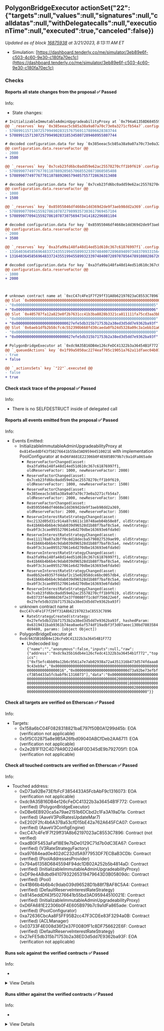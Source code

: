 ## PolygonBridgeExecutor actionSet("22": {"targets":null,"values":null,"signatures":null,"calldatas":null,"withDelegatecalls":null,"executionTime":null,"executed":true,"canceled":false})

_Updated as of block [16875938](https://etherscan.io/block/16875938) at 3/21/2023, 8:13:11 AM ET_

- Simulation: [https://dashboard.tenderly.co/me/simulator/3eb89e6f-c503-4c60-9e30-c180fa70ec1c](https://dashboard.tenderly.co/me/simulator/3eb89e6f-c503-4c60-9e30-c180fa70ec1c)

### Checks

#### Reports all state changes from the proposal ✅ Passed

Info:

- State changes:

```diff
# InitializableImmutableAdminUpgradeabilityProxy at `0x794a61358D6845594F94dc1DB02A252b5b4814aD` with implementation Pool at `0xDF9e4ABdbd94107932265319479643D3B05809dc`
@@ `_reserves` key `0x385eeac5cb85a38a9a07a70c73e0a3271cfb54a7`.configuration.data @@
- 5708991157130725799490283157675691178896628383744
+ 5708991157130725799490283185345807289460955807744

# decoded configuration.data for key `0x385eeac5cb85a38a9a07a70c73e0a3271cfb54a7` (symbol: GHST)
@@ configuration.data.reserveFactor @@
- 2000
+ 3500

@@ `_reserves` key `0x7ceb23fd6bc0add59e62ac25578270cff1b9f619`.configuration.data @@
- 5708990774977677011078892056570685520873860505408
+ 5708990774977677011078892065794057557728636313408

# decoded configuration.data for key `0x7ceb23fd6bc0add59e62ac25578270cff1b9f619` (symbol: WETH)
@@ configuration.data.reserveFactor @@
- 1000
+ 1500

@@ `_reserves` key `0x85955046df4668e1dd369d2de9f3aeb98dd2a369`.configuration.data @@
- 5708990770941559278610787279899357303617969457104
+ 5708990770941559278610787307569473414182296881104

# decoded configuration.data for key `0x85955046df4668e1dd369d2de9f3aeb98dd2a369` (symbol: DPI)
@@ configuration.data.reserveFactor @@
- 2000
+ 3500

@@ `_reserves` key `0xa3fa99a148fa48d14ed51d610c367c61876997f1`.configuration.data @@
- 1316403645856964833724355199455899323397484007289689409734837093315648844
+ 1316403645856964833724355199455899323397484007289707856478910802867264844

# decoded configuration.data for key `0xa3fa99a148fa48d14ed51d610c367c61876997f1` (symbol: miMATIC)
@@ configuration.data.reserveFactor @@
- 1000
+ 2000




```

```diff
# unknown contract name at `0xcC47c4Fe1F7f29ff31A8b62197023aC8553C7896`
@@ Slot `0x0000000000000000000000000000000000000000000000000000000000000002` @@
- "0x0000000000000000000000000000000000000000000000000000000000000005"
+ "0x0000000000000000000000000000000000000000000000000000000000000006"
@@ Slot `0x405787fa12a823e0f2b7631cc41b3ba8828b3321ca811111fa75cd3aa3bb5ad3` @@
- "0x0000000000000000000000000000000000000000000000000000000000000000"
+ "0x00000000000000000000000027efe5db315b71753b2a38ed3d5dd7e9362ba93f"
@@ Slot `0x6aeb1dfb2b58cfc4c552390b668fd30caeda0fb24d5328a09c3a1ebb31a6a0d9` @@
- "0x0000000000000000000000000000000000000000000000000000000000000000"
+ "0x00000000000000000000000027efe5db315b71753b2a38ed3d5dd7e9362ba93f"
```

```diff
# PolygonBridgeExecutor at `0xdc9A35B16DB4e126cFeDC41322b3a36454B1F772`
@@ `_queuedActions` key `0x1f99a5050ac2274eaf705c19051a762a11dfaec04b07e469c5420b90a7de69eb` @@
- true
+ false

@@ `_actionsSets` key `"22"`.executed @@
- false
+ true

```

#### Check stack trace of the proposal ✅ Passed

Info:

- There is no SELFDESTRUCT inside of delegated call

#### Reports all events emitted from the proposal ✅ Passed

Info:

- Events Emitted:
  - InitializableImmutableAdminUpgradeabilityProxy at `0x8145eddDf43f50276641b55bd3AD95944510021E` with implementation PoolConfigurator at `0xD6FA681E22306b0F4E605B979b7c9a1dFa865ade`
    - `ReserveFactorChanged(asset: 0xa3fa99a148fa48d14ed51d610c367c61876997f1, oldReserveFactor: 1000, newReserveFactor: 2000)`
    - `ReserveFactorChanged(asset: 0x7ceb23fd6bc0add59e62ac25578270cff1b9f619, oldReserveFactor: 1000, newReserveFactor: 1500)`
    - `ReserveFactorChanged(asset: 0x385eeac5cb85a38a9a07a70c73e0a3271cfb54a7, oldReserveFactor: 2000, newReserveFactor: 3500)`
    - `ReserveFactorChanged(asset: 0x85955046df4668e1dd369d2de9f3aeb98dd2a369, oldReserveFactor: 2000, newReserveFactor: 3500)`
    - `ReserveInterestRateStrategyChanged(asset: 0xc2132d05d31c914a87c6611c10748aeb04b58e8f, oldStrategy: 0x41b66b4b6b4c9dab039d96528d1b88f7baf8c5a4, newStrategy: 0xa9f3c3cae095527061e6d270dbe163693e6fda9d)`
    - `ReserveInterestRateStrategyChanged(asset: 0xe111178a87a3bff0c8d18decba5798827539ae99, oldStrategy: 0x41b66b4b6b4c9dab039d96528d1b88f7baf8c5a4, newStrategy: 0xa9f3c3cae095527061e6d270dbe163693e6fda9d)`
    - `ReserveInterestRateStrategyChanged(asset: 0xa3fa99a148fa48d14ed51d610c367c61876997f1, oldStrategy: 0x41b66b4b6b4c9dab039d96528d1b88f7baf8c5a4, newStrategy: 0xa9f3c3cae095527061e6d270dbe163693e6fda9d)`
    - `ReserveInterestRateStrategyChanged(asset: 0xe0b52e49357fd4daf2c15e02058dce6bc0057db4, oldStrategy: 0x41b66b4b6b4c9dab039d96528d1b88f7baf8c5a4, newStrategy: 0xa9f3c3cae095527061e6d270dbe163693e6fda9d)`
    - `ReserveInterestRateStrategyChanged(asset: 0x7ceb23fd6bc0add59e62ac25578270cff1b9f619, oldStrategy: 0x03733f4e008d36f2e37f0080ff1c8df756622e6f, newStrategy: 0x27efe5db315b71753b2a38ed3d5dd7e9362ba93f)`
  - unknown contract name at `0xcC47c4Fe1F7f29ff31A8b62197023aC8553C7896`
    - `RateStrategyCreated(strategy: 0x27efe5db315b71753b2a38ed3d5dd7e9362ba93f, hashedParam: 0x6319431bab9361b74ea0ae6af574df19adbf3f3d07aeec130bd7803584469480, params: [object Object])`
  - PolygonBridgeExecutor at `0xdc9A35B16DB4e126cFeDC41322b3a36454B1F772`
    - Undecoded log: `{"name":"","anonymous":false,"inputs":null,"raw":{"address":"0xdc9a35b16db4e126cfedc41322b3a36454b1f772","topics":["0xf5efc4bb09a12b6c9561a7e7ab02938a72a4351316b473d574fdaaa89c43eb9a","0x0000000000000000000000000000000000000000000000000000000000000016","0x000000000000000000000000d73a92be73efbfcf3854433a5fcbabf9c1316073"],"data":"0x0000000000000000000000000000000000000000000000000000000000000020000000000000000000000000000000000000000000000000000000000000000100000000000000000000000000000000000000000000000000000000000000200000000000000000000000000000000000000000000000000000000000000000"}}`

#### Check all targets are verified on Etherscan ✅ Passed

Info:

- Targets:
  - 0x158a6bC04F0828318821baE797f50B0A1299d45b: EOA (verification not applicable)
  - 0x5f5C02875a8e9B5A26fbd09040ABCfDeb2AA6711: EOA (verification not applicable)
  - 0x2e2B1F112C4D79A9D22464F0D345dE9b792705f1: EOA (verification not applicable)

#### Check all touched contracts are verified on Etherscan ✅ Passed

Info:

- Touched address:
  - 0xD73a92Be73EfbFcF3854433A5FcbAbF9c1316073: EOA (verification not applicable)
  - 0xdc9A35B16DB4e126cFeDC41322b3a36454B1F772: Contract (verified) (PolygonBridgeExecutor)
  - 0xDBe6EB920ca5a79ae2151b6DCbd2c1Fa3A19aD1a: Contract (verified) (AaveV3PolRatesUpdateMar7)
  - 0xE202F2fc4b6A37Ba53cfD15bE42a762A645FCA07: Contract (verified) (AaveV3ConfigEngine)
  - 0xcC47c4Fe1F7f29ff31A8b62197023aC8553C7896: Contract (not verified)
  - 0xadB0F5453aFaf18E9e7bDe0129C71d7b0dC3EA67: Contract (verified) (V3RateStrategyFactory)
  - 0xa97684ead0e402dC232d5A977953DF7ECBaB3CDb: Contract (verified) (PoolAddressesProvider)
  - 0x794a61358D6845594F94dc1DB02A252b5b4814aD: Contract (verified) (InitializableImmutableAdminUpgradeabilityProxy)
  - 0xDF9e4ABdbd94107932265319479643D3B05809dc: Contract (verified) (Pool)
  - 0x41B66b4b6b4c9dab039d96528D1b88f7BAF8C5A4: Contract (verified) (DefaultReserveInterestRateStrategy)
  - 0x8145eddDf43f50276641b55bd3AD95944510021E: Contract (verified) (InitializableImmutableAdminUpgradeabilityProxy)
  - 0xD6FA681E22306b0F4E605B979b7c9a1dFa865ade: Contract (verified) (PoolConfigurator)
  - 0xa72636CbcAa8F5FF95B2cc47F3CDEe83F3294a0B: Contract (verified) (ACLManager)
  - 0x03733F4E008d36f2e37F0080fF1c8DF756622E6F: Contract (verified) (DefaultReserveInterestRateStrategy)
  - 0x27eFE5db315b71753b2a38ED3d5dd7E9362ba93F: EOA (verification not applicable)

#### Runs solc against the verified contracts ✅ Passed

Info:

-

<details>
<summary>View Details</summary>
<details>
<summary>View warnings for DefaultReserveInterestRateStrategy at `0x03733F4E008d36f2e37F0080fF1c8DF756622E6F`</summary>

```
INFO:CryticCompile:Source code not available, try to fetch the bytecode only
```

</details>

<details>
<summary>View warnings for DefaultReserveInterestRateStrategy at `0x41B66b4b6b4c9dab039d96528D1b88f7BAF8C5A4`</summary>

```
INFO:CryticCompile:Source code not available, try to fetch the bytecode only
```

</details>

<details>
<summary>View warnings for InitializableImmutableAdminUpgradeabilityProxy at `0x794a61358D6845594F94dc1DB02A252b5b4814aD` with implementation Pool at `0xDF9e4ABdbd94107932265319479643D3B05809dc`</summary>

```
INFO:CryticCompile:Source code not available, try to fetch the bytecode only
```

</details>

<details>
<summary>View warnings for InitializableImmutableAdminUpgradeabilityProxy at `0x8145eddDf43f50276641b55bd3AD95944510021E` with implementation PoolConfigurator at `0xD6FA681E22306b0F4E605B979b7c9a1dFa865ade`</summary>

```
INFO:CryticCompile:Source code not available, try to fetch the bytecode only
```

</details>

<details>
<summary>View warnings for ACLManager at `0xa72636CbcAa8F5FF95B2cc47F3CDEe83F3294a0B`</summary>

```
INFO:CryticCompile:Source code not available, try to fetch the bytecode only
```

</details>

<details>
<summary>View warnings for PoolAddressesProvider at `0xa97684ead0e402dC232d5A977953DF7ECBaB3CDb`</summary>

```
INFO:CryticCompile:Source code not available, try to fetch the bytecode only
```

</details>

<details>
<summary>View warnings for V3RateStrategyFactory at `0xadB0F5453aFaf18E9e7bDe0129C71d7b0dC3EA67`</summary>

```
ERROR:CryticCompile:ParserError: ParserError: Source "aave-v3-core/contracts/protocol/libraries/types/DataTypes.sol" not found: File not found. Searched the following locations: "".
 --> lib/aave-address-book/src/AaveV3.sol:4:1:
  |
4 | import {DataTypes} from 'aave-v3-core/contracts/protocol/libraries/types/DataTypes.sol';
  | ^^^^^^^^^^^^^^^^^^^^^^^^^^^^^^^^^^^^^^^^^^^^^^^^^^^^^^^^^^^^^^^^^^^^^^^^^^^^^^^^^^^^^^^^


ParserError: ParserError: Source "aave-v3-core/contracts/protocol/libraries/types/ConfiguratorInputTypes.sol" not found: File not found. Searched the following locations: "".
 --> lib/aave-address-book/src/AaveV3.sol:5:1:
  |
5 | import {ConfiguratorInputTypes} from 'aave-v3-core/contracts/protocol/libraries/types/ConfiguratorInputTypes.sol';
  | ^^^^^^^^^^^^^^^^^^^^^^^^^^^^^^^^^^^^^^^^^^^^^^^^^^^^^^^^^^^^^^^^^^^^^^^^^^^^^^^^^^^^^^^^^^^^^^^^^^^^^^^^^^^^^^^^^^


ParserError: ParserError: Source "aave-v3-core/contracts/interfaces/IPoolAddressesProvider.sol" not found: File not found. Searched the following locations: "".
 --> lib/aave-address-book/src/AaveV3.sol:6:1:
  |
6 | import {IPoolAddressesProvider} from 'aave-v3-core/contracts/interfaces/IPoolAddressesProvider.sol';
  | ^^^^^^^^^^^^^^^^^^^^^^^^^^^^^^^^^^^^^^^^^^^^^^^^^^^^^^^^^^^^^^^^^^^^^^^^^^^^^^^^^^^^^^^^^^^^^^^^^^^^


ParserError: ParserError: Source "aave-v3-core/contracts/interfaces/IPool.sol" not found: File not found. Searched the following locations: "".
 --> lib/aave-address-book/src/AaveV3.sol:7:1:
  |
7 | import {IPool} from 'aave-v3-core/contracts/interfaces/IPool.sol';
  | ^^^^^^^^^^^^^^^^^^^^^^^^^^^^^^^^^^^^^^^^^^^^^^^^^^^^^^^^^^^^^^^^^^


ParserError: ParserError: Source "aave-v3-core/contracts/interfaces/IPoolConfigurator.sol" not found: File not found. Searched the following locations: "".
 --> lib/aave-address-book/src/AaveV3.sol:8:1:
  |
8 | import {IPoolConfigurator} from 'aave-v3-core/contracts/interfaces/IPoolConfigurator.sol';
  | ^^^^^^^^^^^^^^^^^^^^^^^^^^^^^^^^^^^^^^^^^^^^^^^^^^^^^^^^^^^^^^^^^^^^^^^^^^^^^^^^^^^^^^^^^^


ParserError: ParserError: Source "aave-v3-core/contracts/interfaces/IPriceOracleGetter.sol" not found: File not found. Searched the following locations: "".
 --> lib/aave-address-book/src/AaveV3.sol:9:1:
  |
9 | import {IPriceOracleGetter} from 'aave-v3-core/contracts/interfaces/IPriceOracleGetter.sol';
  | ^^^^^^^^^^^^^^^^^^^^^^^^^^^^^^^^^^^^^^^^^^^^^^^^^^^^^^^^^^^^^^^^^^^^^^^^^^^^^^^^^^^^^^^^^^^^


ParserError: ParserError: Source "aave-v3-core/contracts/interfaces/IAaveOracle.sol" not found: File not found. Searched the following locations: "".
  --> lib/aave-address-book/src/AaveV3.sol:10:1:
   |
10 | import {IAaveOracle} from 'aave-v3-core/contracts/interfaces/IAaveOracle.sol';
   | ^^^^^^^^^^^^^^^^^^^^^^^^^^^^^^^^^^^^^^^^^^^^^^^^^^^^^^^^^^^^^^^^^^^^^^^^^^^^^^


ParserError: ParserError: Source "aave-v3-core/contracts/interfaces/IACLManager.sol" not found: File not found. Searched the following locations: "".
  --> lib/aave-address-book/src/AaveV3.sol:11:1:
   |
11 | import {IACLManager as BasicIACLManager} from 'aave-v3-core/contracts/interfaces/IACLManager.sol';
   | ^^^^^^^^^^^^^^^^^^^^^^^^^^^^^^^^^^^^^^^^^^^^^^^^^^^^^^^^^^^^^^^^^^^^^^^^^^^^^^^^^^^^^^^^^^^^^^^^^^


ParserError: ParserError: Source "aave-v3-core/contracts/interfaces/IPoolDataProvider.sol" not found: File not found. Searched the following locations: "".
  --> lib/aave-address-book/src/AaveV3.sol:12:1:
   |
12 | import {IPoolDataProvider} from 'aave-v3-core/contracts/interfaces/IPoolDataProvider.sol';
   | ^^^^^^^^^^^^^^^^^^^^^^^^^^^^^^^^^^^^^^^^^^^^^^^^^^^^^^^^^^^^^^^^^^^^^^^^^^^^^^^^^^^^^^^^^^


ParserError: ParserError: Source "aave-v3-core/contracts/interfaces/IDefaultInterestRateStrategy.sol" not found: File not found. Searched the following locations: "".
  --> lib/aave-address-book/src/AaveV3.sol:13:1:
   |
13 | import {IDefaultInterestRateStrategy} from 'aave-v3-core/contracts/interfaces/IDefaultInterestRateStrategy.sol';
   | ^^^^^^^^^^^^^^^^^^^^^^^^^^^^^^^^^^^^^^^^^^^^^^^^^^^^^^^^^^^^^^^^^^^^^^^^^^^^^^^^^^^^^^^^^^^^^^^^^^^^^^^^^^^^^^^^


ParserError: ParserError: Source "aave-v3-core/contracts/interfaces/IReserveInterestRateStrategy.sol" not found: File not found. Searched the following locations: "".
  --> lib/aave-address-book/src/AaveV3.sol:14:1:
   |
14 | import {IReserveInterestRateStrategy} from 'aave-v3-core/contracts/interfaces/IReserveInterestRateStrategy.sol';
   | ^^^^^^^^^^^^^^^^^^^^^^^^^^^^^^^^^^^^^^^^^^^^^^^^^^^^^^^^^^^^^^^^^^^^^^^^^^^^^^^^^^^^^^^^^^^^^^^^^^^^^^^^^^^^^^^^


ParserError: ParserError: Source "aave-v3-core/contracts/interfaces/IPoolDataProvider.sol" not found: File not found. Searched the following locations: "".
  --> lib/aave-address-book/src/AaveV3.sol:15:1:
   |
15 | import {IPoolDataProvider as IAaveProtocolDataProvider} from 'aave-v3-core/contracts/interfaces/IPoolDataProvider.sol';
   | ^^^^^^^^^^^^^^^^^^^^^^^^^^^^^^^^^^^^^^^^^^^^^^^^^^^^^^^^^^^^^^^^^^^^^^^^^^^^^^^^^^^^^^^^^^^^^^^^^^^^^^^^^^^^^^^^^^^^^^^


ParserError: ParserError: Source "aave-address-book/AaveV3.sol" not found: File not found. Searched the following locations: "".
 --> src/v3-config-engine/IV3RateStrategyFactory.sol:4:1:
  |
4 | import {IPoolAddressesProvider} from 'aave-address-book/AaveV3.sol';
  | ^^^^^^^^^^^^^^^^^^^^^^^^^^^^^^^^^^^^^^^^^^^^^^^^^^^^^^^^^^^^^^^^^^^^


ParserError: ParserError: Source "aave-v3-core/contracts/interfaces/IDefaultInterestRateStrategy.sol" not found: File not found. Searched the following locations: "".
 --> src/v3-config-engine/IV3RateStrategyFactory.sol:5:1:
  |
5 | import {IDefaultInterestRateStrategy} from 'aave-v3-core/contracts/interfaces/IDefaultInterestRateStrategy.sol';
  | ^^^^^^^^^^^^^^^^^^^^^^^^^^^^^^^^^^^^^^^^^^^^^^^^^^^^^^^^^^^^^^^^^^^^^^^^^^^^^^^^^^^^^^^^^^^^^^^^^^^^^^^^^^^^^^^^


ParserError: ParserError: Source "aave-address-book/AaveV3.sol" not found: File not found. Searched the following locations: "".
 --> src/v3-config-engine/V3RateStrategyFactory.sol:4:1:
  |
4 | import {IPoolAddressesProvider, IPool} from 'aave-address-book/AaveV3.sol';
  | ^^^^^^^^^^^^^^^^^^^^^^^^^^^^^^^^^^^^^^^^^^^^^^^^^^^^^^^^^^^^^^^^^^^^^^^^^^^


ParserError: ParserError: Source "solidity-utils/contracts/transparent-proxy/Initializable.sol" not found: File not found. Searched the following locations: "".
 --> src/v3-config-engine/V3RateStrategyFactory.sol:5:1:
  |
5 | import {Initializable} from 'solidity-utils/contracts/transparent-proxy/Initializable.sol';
  | ^^^^^^^^^^^^^^^^^^^^^^^^^^^^^^^^^^^^^^^^^^^^^^^^^^^^^^^^^^^^^^^^^^^^^^^^^^^^^^^^^^^^^^^^^^^


ParserError: ParserError: Source "aave-v3-core/contracts/protocol/pool/DefaultReserveInterestRateStrategy.sol" not found: File not found. Searched the following locations: "".
 --> src/v3-config-engine/V3RateStrategyFactory.sol:6:1:
  |
6 | import {DefaultReserveInterestRateStrategy} from 'aave-v3-core/contracts/protocol/pool/DefaultReserveInterestRateStrategy.sol';
  | ^^^^^^^^^^^^^^^^^^^^^^^^^^^^^^^^^^^^^^^^^^^^^^^^^^^^^^^^^^^^^^^^^^^^^^^^^^^^^^^^^^^^^^^^^^^^^^^^^^^^^^^^^^^^^^^^^^^^^^^^^^^^^^^



```

</details>

<details>
<summary>View warnings for PoolConfigurator at `0xD6FA681E22306b0F4E605B979b7c9a1dFa865ade`</summary>

```
INFO:CryticCompile:Source code not available, try to fetch the bytecode only
```

</details>

<details>
<summary>View warnings for AaveV3PolRatesUpdateMar7 at `0xDBe6EB920ca5a79ae2151b6DCbd2c1Fa3A19aD1a`</summary>

```
INFO:CryticCompile:Source code not available, try to fetch the bytecode only
```

</details>

<details>
<summary>View warnings for PolygonBridgeExecutor at `0xdc9A35B16DB4e126cFeDC41322b3a36454B1F772`</summary>

```
INFO:CryticCompile:Source code not available, try to fetch the bytecode only
```

</details>

<details>
<summary>View warnings for Pool at `0xDF9e4ABdbd94107932265319479643D3B05809dc`</summary>

```
INFO:CryticCompile:Source code not available, try to fetch the bytecode only
```

</details>

<details>
<summary>View warnings for AaveV3ConfigEngine at `0xE202F2fc4b6A37Ba53cfD15bE42a762A645FCA07`</summary>

```
INFO:CryticCompile:Source code not available, try to fetch the bytecode only
```

</details>

</details>

#### Runs slither against the verified contracts ✅ Passed

Info:

-

<details>
<summary>View Details</summary>

<details>
<summary>Slither report for DefaultReserveInterestRateStrategy at `0x03733F4E008d36f2e37F0080fF1c8DF756622E6F`</summary>

```
Source code not available, try to fetch the bytecode only
No contract were found in None, check the correct compilation
No contract was analyzed
0x03733F4E008d36f2e37F0080fF1c8DF756622E6F analyzed (0 contracts with 72 detectors), 0 result(s) found
```

</details>

<details>
<summary>Slither report for DefaultReserveInterestRateStrategy at `0x41B66b4b6b4c9dab039d96528D1b88f7BAF8C5A4`</summary>

```
Source code not available, try to fetch the bytecode only
No contract were found in None, check the correct compilation
No contract was analyzed
0x41B66b4b6b4c9dab039d96528D1b88f7BAF8C5A4 analyzed (0 contracts with 72 detectors), 0 result(s) found
```

</details>

<details>
<summary>Slither report for InitializableImmutableAdminUpgradeabilityProxy at `0x794a61358D6845594F94dc1DB02A252b5b4814aD` with implementation Pool at `0xDF9e4ABdbd94107932265319479643D3B05809dc`</summary>

```
Source code not available, try to fetch the bytecode only
No contract were found in None, check the correct compilation
No contract was analyzed
0x794a61358D6845594F94dc1DB02A252b5b4814aD analyzed (0 contracts with 72 detectors), 0 result(s) found
```

</details>

<details>
<summary>Slither report for InitializableImmutableAdminUpgradeabilityProxy at `0x8145eddDf43f50276641b55bd3AD95944510021E` with implementation PoolConfigurator at `0xD6FA681E22306b0F4E605B979b7c9a1dFa865ade`</summary>

```
Source code not available, try to fetch the bytecode only
No contract were found in None, check the correct compilation
No contract was analyzed
0x8145eddDf43f50276641b55bd3AD95944510021E analyzed (0 contracts with 72 detectors), 0 result(s) found
```

</details>

<details>
<summary>Slither report for ACLManager at `0xa72636CbcAa8F5FF95B2cc47F3CDEe83F3294a0B`</summary>

```
Source code not available, try to fetch the bytecode only
No contract were found in None, check the correct compilation
No contract was analyzed
0xa72636CbcAa8F5FF95B2cc47F3CDEe83F3294a0B analyzed (0 contracts with 72 detectors), 0 result(s) found
```

</details>

<details>
<summary>Slither report for PoolAddressesProvider at `0xa97684ead0e402dC232d5A977953DF7ECBaB3CDb`</summary>

```
Source code not available, try to fetch the bytecode only
No contract were found in None, check the correct compilation
No contract was analyzed
0xa97684ead0e402dC232d5A977953DF7ECBaB3CDb analyzed (0 contracts with 72 detectors), 0 result(s) found
```

</details>

<details>
<summary>Slither report for V3RateStrategyFactory at `0xadB0F5453aFaf18E9e7bDe0129C71d7b0dC3EA67`</summary>

```
Traceback (most recent call last):
  File "/home/sakulstra/.local/lib/python3.10/site-packages/slither/__main__.py", line 744, in main_impl
    ) = process_all(filename, args, detector_classes, printer_classes)
  File "/home/sakulstra/.local/lib/python3.10/site-packages/slither/__main__.py", line 76, in process_all
    compilations = compile_all(target, **vars(args))
  File "/home/sakulstra/.local/lib/python3.10/site-packages/crytic_compile/crytic_compile.py", line 637, in compile_all
    compilations.append(CryticCompile(target, **kwargs))
  File "/home/sakulstra/.local/lib/python3.10/site-packages/crytic_compile/crytic_compile.py", line 117, in __init__
    self._compile(**kwargs)
  File "/home/sakulstra/.local/lib/python3.10/site-packages/crytic_compile/crytic_compile.py", line 548, in _compile
    self._platform.compile(self, **kwargs)
  File "/home/sakulstra/.local/lib/python3.10/site-packages/crytic_compile/platform/etherscan.py", line 331, in compile
    solc_standard_json.standalone_compile(filenames, compilation_unit, working_dir=working_dir)
  File "/home/sakulstra/.local/lib/python3.10/site-packages/crytic_compile/platform/solc_standard_json.py", line 65, in standalone_compile
    targets_json = run_solc_standard_json(
  File "/home/sakulstra/.local/lib/python3.10/site-packages/crytic_compile/platform/solc_standard_json.py", line 179, in run_solc_standard_json
    raise InvalidCompilation(solc_exception_str)
crytic_compile.platform.exceptions.InvalidCompilation: ParserError: ParserError: Source "aave-v3-core/contracts/protocol/libraries/types/DataTypes.sol" not found: File not found. Searched the following locations: "".
 --> lib/aave-address-book/src/AaveV3.sol:4:1:
  |
4 | import {DataTypes} from 'aave-v3-core/contracts/protocol/libraries/types/DataTypes.sol';
  | ^^^^^^^^^^^^^^^^^^^^^^^^^^^^^^^^^^^^^^^^^^^^^^^^^^^^^^^^^^^^^^^^^^^^^^^^^^^^^^^^^^^^^^^^


ParserError: ParserError: Source "aave-v3-core/contracts/protocol/libraries/types/ConfiguratorInputTypes.sol" not found: File not found. Searched the following locations: "".
 --> lib/aave-address-book/src/AaveV3.sol:5:1:
  |
5 | import {ConfiguratorInputTypes} from 'aave-v3-core/contracts/protocol/libraries/types/ConfiguratorInputTypes.sol';
  | ^^^^^^^^^^^^^^^^^^^^^^^^^^^^^^^^^^^^^^^^^^^^^^^^^^^^^^^^^^^^^^^^^^^^^^^^^^^^^^^^^^^^^^^^^^^^^^^^^^^^^^^^^^^^^^^^^^


ParserError: ParserError: Source "aave-v3-core/contracts/interfaces/IPoolAddressesProvider.sol" not found: File not found. Searched the following locations: "".
 --> lib/aave-address-book/src/AaveV3.sol:6:1:
  |
6 | import {IPoolAddressesProvider} from 'aave-v3-core/contracts/interfaces/IPoolAddressesProvider.sol';
  | ^^^^^^^^^^^^^^^^^^^^^^^^^^^^^^^^^^^^^^^^^^^^^^^^^^^^^^^^^^^^^^^^^^^^^^^^^^^^^^^^^^^^^^^^^^^^^^^^^^^^


ParserError: ParserError: Source "aave-v3-core/contracts/interfaces/IPool.sol" not found: File not found. Searched the following locations: "".
 --> lib/aave-address-book/src/AaveV3.sol:7:1:
  |
7 | import {IPool} from 'aave-v3-core/contracts/interfaces/IPool.sol';
  | ^^^^^^^^^^^^^^^^^^^^^^^^^^^^^^^^^^^^^^^^^^^^^^^^^^^^^^^^^^^^^^^^^^


ParserError: ParserError: Source "aave-v3-core/contracts/interfaces/IPoolConfigurator.sol" not found: File not found. Searched the following locations: "".
 --> lib/aave-address-book/src/AaveV3.sol:8:1:
  |
8 | import {IPoolConfigurator} from 'aave-v3-core/contracts/interfaces/IPoolConfigurator.sol';
  | ^^^^^^^^^^^^^^^^^^^^^^^^^^^^^^^^^^^^^^^^^^^^^^^^^^^^^^^^^^^^^^^^^^^^^^^^^^^^^^^^^^^^^^^^^^


ParserError: ParserError: Source "aave-v3-core/contracts/interfaces/IPriceOracleGetter.sol" not found: File not found. Searched the following locations: "".
 --> lib/aave-address-book/src/AaveV3.sol:9:1:
  |
9 | import {IPriceOracleGetter} from 'aave-v3-core/contracts/interfaces/IPriceOracleGetter.sol';
  | ^^^^^^^^^^^^^^^^^^^^^^^^^^^^^^^^^^^^^^^^^^^^^^^^^^^^^^^^^^^^^^^^^^^^^^^^^^^^^^^^^^^^^^^^^^^^


ParserError: ParserError: Source "aave-v3-core/contracts/interfaces/IAaveOracle.sol" not found: File not found. Searched the following locations: "".
  --> lib/aave-address-book/src/AaveV3.sol:10:1:
   |
10 | import {IAaveOracle} from 'aave-v3-core/contracts/interfaces/IAaveOracle.sol';
   | ^^^^^^^^^^^^^^^^^^^^^^^^^^^^^^^^^^^^^^^^^^^^^^^^^^^^^^^^^^^^^^^^^^^^^^^^^^^^^^


ParserError: ParserError: Source "aave-v3-core/contracts/interfaces/IACLManager.sol" not found: File not found. Searched the following locations: "".
  --> lib/aave-address-book/src/AaveV3.sol:11:1:
   |
11 | import {IACLManager as BasicIACLManager} from 'aave-v3-core/contracts/interfaces/IACLManager.sol';
   | ^^^^^^^^^^^^^^^^^^^^^^^^^^^^^^^^^^^^^^^^^^^^^^^^^^^^^^^^^^^^^^^^^^^^^^^^^^^^^^^^^^^^^^^^^^^^^^^^^^


ParserError: ParserError: Source "aave-v3-core/contracts/interfaces/IPoolDataProvider.sol" not found: File not found. Searched the following locations: "".
  --> lib/aave-address-book/src/AaveV3.sol:12:1:
   |
12 | import {IPoolDataProvider} from 'aave-v3-core/contracts/interfaces/IPoolDataProvider.sol';
   | ^^^^^^^^^^^^^^^^^^^^^^^^^^^^^^^^^^^^^^^^^^^^^^^^^^^^^^^^^^^^^^^^^^^^^^^^^^^^^^^^^^^^^^^^^^


ParserError: ParserError: Source "aave-v3-core/contracts/interfaces/IDefaultInterestRateStrategy.sol" not found: File not found. Searched the following locations: "".
  --> lib/aave-address-book/src/AaveV3.sol:13:1:
   |
13 | import {IDefaultInterestRateStrategy} from 'aave-v3-core/contracts/interfaces/IDefaultInterestRateStrategy.sol';
   | ^^^^^^^^^^^^^^^^^^^^^^^^^^^^^^^^^^^^^^^^^^^^^^^^^^^^^^^^^^^^^^^^^^^^^^^^^^^^^^^^^^^^^^^^^^^^^^^^^^^^^^^^^^^^^^^^


ParserError: ParserError: Source "aave-v3-core/contracts/interfaces/IReserveInterestRateStrategy.sol" not found: File not found. Searched the following locations: "".
  --> lib/aave-address-book/src/AaveV3.sol:14:1:
   |
14 | import {IReserveInterestRateStrategy} from 'aave-v3-core/contracts/interfaces/IReserveInterestRateStrategy.sol';
   | ^^^^^^^^^^^^^^^^^^^^^^^^^^^^^^^^^^^^^^^^^^^^^^^^^^^^^^^^^^^^^^^^^^^^^^^^^^^^^^^^^^^^^^^^^^^^^^^^^^^^^^^^^^^^^^^^


ParserError: ParserError: Source "aave-v3-core/contracts/interfaces/IPoolDataProvider.sol" not found: File not found. Searched the following locations: "".
  --> lib/aave-address-book/src/AaveV3.sol:15:1:
   |
15 | import {IPoolDataProvider as IAaveProtocolDataProvider} from 'aave-v3-core/contracts/interfaces/IPoolDataProvider.sol';
   | ^^^^^^^^^^^^^^^^^^^^^^^^^^^^^^^^^^^^^^^^^^^^^^^^^^^^^^^^^^^^^^^^^^^^^^^^^^^^^^^^^^^^^^^^^^^^^^^^^^^^^^^^^^^^^^^^^^^^^^^


ParserError: ParserError: Source "aave-address-book/AaveV3.sol" not found: File not found. Searched the following locations: "".
 --> src/v3-config-engine/IV3RateStrategyFactory.sol:4:1:
  |
4 | import {IPoolAddressesProvider} from 'aave-address-book/AaveV3.sol';
  | ^^^^^^^^^^^^^^^^^^^^^^^^^^^^^^^^^^^^^^^^^^^^^^^^^^^^^^^^^^^^^^^^^^^^


ParserError: ParserError: Source "aave-v3-core/contracts/interfaces/IDefaultInterestRateStrategy.sol" not found: File not found. Searched the following locations: "".
 --> src/v3-config-engine/IV3RateStrategyFactory.sol:5:1:
  |
5 | import {IDefaultInterestRateStrategy} from 'aave-v3-core/contracts/interfaces/IDefaultInterestRateStrategy.sol';
  | ^^^^^^^^^^^^^^^^^^^^^^^^^^^^^^^^^^^^^^^^^^^^^^^^^^^^^^^^^^^^^^^^^^^^^^^^^^^^^^^^^^^^^^^^^^^^^^^^^^^^^^^^^^^^^^^^


ParserError: ParserError: Source "aave-address-book/AaveV3.sol" not found: File not found. Searched the following locations: "".
 --> src/v3-config-engine/V3RateStrategyFactory.sol:4:1:
  |
4 | import {IPoolAddressesProvider, IPool} from 'aave-address-book/AaveV3.sol';
  | ^^^^^^^^^^^^^^^^^^^^^^^^^^^^^^^^^^^^^^^^^^^^^^^^^^^^^^^^^^^^^^^^^^^^^^^^^^^


ParserError: ParserError: Source "solidity-utils/contracts/transparent-proxy/Initializable.sol" not found: File not found. Searched the following locations: "".
 --> src/v3-config-engine/V3RateStrategyFactory.sol:5:1:
  |
5 | import {Initializable} from 'solidity-utils/contracts/transparent-proxy/Initializable.sol';
  | ^^^^^^^^^^^^^^^^^^^^^^^^^^^^^^^^^^^^^^^^^^^^^^^^^^^^^^^^^^^^^^^^^^^^^^^^^^^^^^^^^^^^^^^^^^^


ParserError: ParserError: Source "aave-v3-core/contracts/protocol/pool/DefaultReserveInterestRateStrategy.sol" not found: File not found. Searched the following locations: "".
 --> src/v3-config-engine/V3RateStrategyFactory.sol:6:1:
  |
6 | import {DefaultReserveInterestRateStrategy} from 'aave-v3-core/contracts/protocol/pool/DefaultReserveInterestRateStrategy.sol';
  | ^^^^^^^^^^^^^^^^^^^^^^^^^^^^^^^^^^^^^^^^^^^^^^^^^^^^^^^^^^^^^^^^^^^^^^^^^^^^^^^^^^^^^^^^^^^^^^^^^^^^^^^^^^^^^^^^^^^^^^^^^^^^^^^



None
Error in 0xadB0F5453aFaf18E9e7bDe0129C71d7b0dC3EA67
Traceback (most recent call last):
  File "/home/sakulstra/.local/lib/python3.10/site-packages/slither/__main__.py", line 744, in main_impl
    ) = process_all(filename, args, detector_classes, printer_classes)
  File "/home/sakulstra/.local/lib/python3.10/site-packages/slither/__main__.py", line 76, in process_all
    compilations = compile_all(target, **vars(args))
  File "/home/sakulstra/.local/lib/python3.10/site-packages/crytic_compile/crytic_compile.py", line 637, in compile_all
    compilations.append(CryticCompile(target, **kwargs))
  File "/home/sakulstra/.local/lib/python3.10/site-packages/crytic_compile/crytic_compile.py", line 117, in __init__
    self._compile(**kwargs)
  File "/home/sakulstra/.local/lib/python3.10/site-packages/crytic_compile/crytic_compile.py", line 548, in _compile
    self._platform.compile(self, **kwargs)
  File "/home/sakulstra/.local/lib/python3.10/site-packages/crytic_compile/platform/etherscan.py", line 331, in compile
    solc_standard_json.standalone_compile(filenames, compilation_unit, working_dir=working_dir)
  File "/home/sakulstra/.local/lib/python3.10/site-packages/crytic_compile/platform/solc_standard_json.py", line 65, in standalone_compile
    targets_json = run_solc_standard_json(
  File "/home/sakulstra/.local/lib/python3.10/site-packages/crytic_compile/platform/solc_standard_json.py", line 179, in run_solc_standard_json
    raise InvalidCompilation(solc_exception_str)
crytic_compile.platform.exceptions.InvalidCompilation: ParserError: ParserError: Source "aave-v3-core/contracts/protocol/libraries/types/DataTypes.sol" not found: File not found. Searched the following locations: "".
 --> lib/aave-address-book/src/AaveV3.sol:4:1:
  |
4 | import {DataTypes} from 'aave-v3-core/contracts/protocol/libraries/types/DataTypes.sol';
  | ^^^^^^^^^^^^^^^^^^^^^^^^^^^^^^^^^^^^^^^^^^^^^^^^^^^^^^^^^^^^^^^^^^^^^^^^^^^^^^^^^^^^^^^^


ParserError: ParserError: Source "aave-v3-core/contracts/protocol/libraries/types/ConfiguratorInputTypes.sol" not found: File not found. Searched the following locations: "".
 --> lib/aave-address-book/src/AaveV3.sol:5:1:
  |
5 | import {ConfiguratorInputTypes} from 'aave-v3-core/contracts/protocol/libraries/types/ConfiguratorInputTypes.sol';
  | ^^^^^^^^^^^^^^^^^^^^^^^^^^^^^^^^^^^^^^^^^^^^^^^^^^^^^^^^^^^^^^^^^^^^^^^^^^^^^^^^^^^^^^^^^^^^^^^^^^^^^^^^^^^^^^^^^^


ParserError: ParserError: Source "aave-v3-core/contracts/interfaces/IPoolAddressesProvider.sol" not found: File not found. Searched the following locations: "".
 --> lib/aave-address-book/src/AaveV3.sol:6:1:
  |
6 | import {IPoolAddressesProvider} from 'aave-v3-core/contracts/interfaces/IPoolAddressesProvider.sol';
  | ^^^^^^^^^^^^^^^^^^^^^^^^^^^^^^^^^^^^^^^^^^^^^^^^^^^^^^^^^^^^^^^^^^^^^^^^^^^^^^^^^^^^^^^^^^^^^^^^^^^^


ParserError: ParserError: Source "aave-v3-core/contracts/interfaces/IPool.sol" not found: File not found. Searched the following locations: "".
 --> lib/aave-address-book/src/AaveV3.sol:7:1:
  |
7 | import {IPool} from 'aave-v3-core/contracts/interfaces/IPool.sol';
  | ^^^^^^^^^^^^^^^^^^^^^^^^^^^^^^^^^^^^^^^^^^^^^^^^^^^^^^^^^^^^^^^^^^


ParserError: ParserError: Source "aave-v3-core/contracts/interfaces/IPoolConfigurator.sol" not found: File not found. Searched the following locations: "".
 --> lib/aave-address-book/src/AaveV3.sol:8:1:
  |
8 | import {IPoolConfigurator} from 'aave-v3-core/contracts/interfaces/IPoolConfigurator.sol';
  | ^^^^^^^^^^^^^^^^^^^^^^^^^^^^^^^^^^^^^^^^^^^^^^^^^^^^^^^^^^^^^^^^^^^^^^^^^^^^^^^^^^^^^^^^^^


ParserError: ParserError: Source "aave-v3-core/contracts/interfaces/IPriceOracleGetter.sol" not found: File not found. Searched the following locations: "".
 --> lib/aave-address-book/src/AaveV3.sol:9:1:
  |
9 | import {IPriceOracleGetter} from 'aave-v3-core/contracts/interfaces/IPriceOracleGetter.sol';
  | ^^^^^^^^^^^^^^^^^^^^^^^^^^^^^^^^^^^^^^^^^^^^^^^^^^^^^^^^^^^^^^^^^^^^^^^^^^^^^^^^^^^^^^^^^^^^


ParserError: ParserError: Source "aave-v3-core/contracts/interfaces/IAaveOracle.sol" not found: File not found. Searched the following locations: "".
  --> lib/aave-address-book/src/AaveV3.sol:10:1:
   |
10 | import {IAaveOracle} from 'aave-v3-core/contracts/interfaces/IAaveOracle.sol';
   | ^^^^^^^^^^^^^^^^^^^^^^^^^^^^^^^^^^^^^^^^^^^^^^^^^^^^^^^^^^^^^^^^^^^^^^^^^^^^^^


ParserError: ParserError: Source "aave-v3-core/contracts/interfaces/IACLManager.sol" not found: File not found. Searched the following locations: "".
  --> lib/aave-address-book/src/AaveV3.sol:11:1:
   |
11 | import {IACLManager as BasicIACLManager} from 'aave-v3-core/contracts/interfaces/IACLManager.sol';
   | ^^^^^^^^^^^^^^^^^^^^^^^^^^^^^^^^^^^^^^^^^^^^^^^^^^^^^^^^^^^^^^^^^^^^^^^^^^^^^^^^^^^^^^^^^^^^^^^^^^


ParserError: ParserError: Source "aave-v3-core/contracts/interfaces/IPoolDataProvider.sol" not found: File not found. Searched the following locations: "".
  --> lib/aave-address-book/src/AaveV3.sol:12:1:
   |
12 | import {IPoolDataProvider} from 'aave-v3-core/contracts/interfaces/IPoolDataProvider.sol';
   | ^^^^^^^^^^^^^^^^^^^^^^^^^^^^^^^^^^^^^^^^^^^^^^^^^^^^^^^^^^^^^^^^^^^^^^^^^^^^^^^^^^^^^^^^^^


ParserError: ParserError: Source "aave-v3-core/contracts/interfaces/IDefaultInterestRateStrategy.sol" not found: File not found. Searched the following locations: "".
  --> lib/aave-address-book/src/AaveV3.sol:13:1:
   |
13 | import {IDefaultInterestRateStrategy} from 'aave-v3-core/contracts/interfaces/IDefaultInterestRateStrategy.sol';
   | ^^^^^^^^^^^^^^^^^^^^^^^^^^^^^^^^^^^^^^^^^^^^^^^^^^^^^^^^^^^^^^^^^^^^^^^^^^^^^^^^^^^^^^^^^^^^^^^^^^^^^^^^^^^^^^^^


ParserError: ParserError: Source "aave-v3-core/contracts/interfaces/IReserveInterestRateStrategy.sol" not found: File not found. Searched the following locations: "".
  --> lib/aave-address-book/src/AaveV3.sol:14:1:
   |
14 | import {IReserveInterestRateStrategy} from 'aave-v3-core/contracts/interfaces/IReserveInterestRateStrategy.sol';
   | ^^^^^^^^^^^^^^^^^^^^^^^^^^^^^^^^^^^^^^^^^^^^^^^^^^^^^^^^^^^^^^^^^^^^^^^^^^^^^^^^^^^^^^^^^^^^^^^^^^^^^^^^^^^^^^^^


ParserError: ParserError: Source "aave-v3-core/contracts/interfaces/IPoolDataProvider.sol" not found: File not found. Searched the following locations: "".
  --> lib/aave-address-book/src/AaveV3.sol:15:1:
   |
15 | import {IPoolDataProvider as IAaveProtocolDataProvider} from 'aave-v3-core/contracts/interfaces/IPoolDataProvider.sol';
   | ^^^^^^^^^^^^^^^^^^^^^^^^^^^^^^^^^^^^^^^^^^^^^^^^^^^^^^^^^^^^^^^^^^^^^^^^^^^^^^^^^^^^^^^^^^^^^^^^^^^^^^^^^^^^^^^^^^^^^^^


ParserError: ParserError: Source "aave-address-book/AaveV3.sol" not found: File not found. Searched the following locations: "".
 --> src/v3-config-engine/IV3RateStrategyFactory.sol:4:1:
  |
4 | import {IPoolAddressesProvider} from 'aave-address-book/AaveV3.sol';
  | ^^^^^^^^^^^^^^^^^^^^^^^^^^^^^^^^^^^^^^^^^^^^^^^^^^^^^^^^^^^^^^^^^^^^


ParserError: ParserError: Source "aave-v3-core/contracts/interfaces/IDefaultInterestRateStrategy.sol" not found: File not found. Searched the following locations: "".
 --> src/v3-config-engine/IV3RateStrategyFactory.sol:5:1:
  |
5 | import {IDefaultInterestRateStrategy} from 'aave-v3-core/contracts/interfaces/IDefaultInterestRateStrategy.sol';
  | ^^^^^^^^^^^^^^^^^^^^^^^^^^^^^^^^^^^^^^^^^^^^^^^^^^^^^^^^^^^^^^^^^^^^^^^^^^^^^^^^^^^^^^^^^^^^^^^^^^^^^^^^^^^^^^^^


ParserError: ParserError: Source "aave-address-book/AaveV3.sol" not found: File not found. Searched the following locations: "".
 --> src/v3-config-engine/V3RateStrategyFactory.sol:4:1:
  |
4 | import {IPoolAddressesProvider, IPool} from 'aave-address-book/AaveV3.sol';
  | ^^^^^^^^^^^^^^^^^^^^^^^^^^^^^^^^^^^^^^^^^^^^^^^^^^^^^^^^^^^^^^^^^^^^^^^^^^^


ParserError: ParserError: Source "solidity-utils/contracts/transparent-proxy/Initializable.sol" not found: File not found. Searched the following locations: "".
 --> src/v3-config-engine/V3RateStrategyFactory.sol:5:1:
  |
5 | import {Initializable} from 'solidity-utils/contracts/transparent-proxy/Initializable.sol';
  | ^^^^^^^^^^^^^^^^^^^^^^^^^^^^^^^^^^^^^^^^^^^^^^^^^^^^^^^^^^^^^^^^^^^^^^^^^^^^^^^^^^^^^^^^^^^


ParserError: ParserError: Source "aave-v3-core/contracts/protocol/pool/DefaultReserveInterestRateStrategy.sol" not found: File not found. Searched the following locations: "".
 --> src/v3-config-engine/V3RateStrategyFactory.sol:6:1:
  |
6 | import {DefaultReserveInterestRateStrategy} from 'aave-v3-core/contracts/protocol/pool/DefaultReserveInterestRateStrategy.sol';
  | ^^^^^^^^^^^^^^^^^^^^^^^^^^^^^^^^^^^^^^^^^^^^^^^^^^^^^^^^^^^^^^^^^^^^^^^^^^^^^^^^^^^^^^^^^^^^^^^^^^^^^^^^^^^^^^^^^^^^^^^^^^^^^^^




```

</details>

<details>
<summary>Slither report for PoolConfigurator at `0xD6FA681E22306b0F4E605B979b7c9a1dFa865ade`</summary>

```
Source code not available, try to fetch the bytecode only
No contract were found in None, check the correct compilation
No contract was analyzed
0xD6FA681E22306b0F4E605B979b7c9a1dFa865ade analyzed (0 contracts with 72 detectors), 0 result(s) found
```

</details>

<details>
<summary>Slither report for AaveV3PolRatesUpdateMar7 at `0xDBe6EB920ca5a79ae2151b6DCbd2c1Fa3A19aD1a`</summary>

```
Source code not available, try to fetch the bytecode only
No contract were found in None, check the correct compilation
No contract was analyzed
0xDBe6EB920ca5a79ae2151b6DCbd2c1Fa3A19aD1a analyzed (0 contracts with 72 detectors), 0 result(s) found
```

</details>

<details>
<summary>Slither report for PolygonBridgeExecutor at `0xdc9A35B16DB4e126cFeDC41322b3a36454B1F772`</summary>

```
Source code not available, try to fetch the bytecode only
No contract were found in None, check the correct compilation
No contract was analyzed
0xdc9A35B16DB4e126cFeDC41322b3a36454B1F772 analyzed (0 contracts with 72 detectors), 0 result(s) found
```

</details>

<details>
<summary>Slither report for Pool at `0xDF9e4ABdbd94107932265319479643D3B05809dc`</summary>

```
Source code not available, try to fetch the bytecode only
No contract were found in None, check the correct compilation
No contract was analyzed
0xDF9e4ABdbd94107932265319479643D3B05809dc analyzed (0 contracts with 72 detectors), 0 result(s) found
```

</details>

<details>
<summary>Slither report for AaveV3ConfigEngine at `0xE202F2fc4b6A37Ba53cfD15bE42a762A645FCA07`</summary>

```
Source code not available, try to fetch the bytecode only
No contract were found in None, check the correct compilation
No contract was analyzed
0xE202F2fc4b6A37Ba53cfD15bE42a762A645FCA07 analyzed (0 contracts with 72 detectors), 0 result(s) found
```

</details>

</details>
